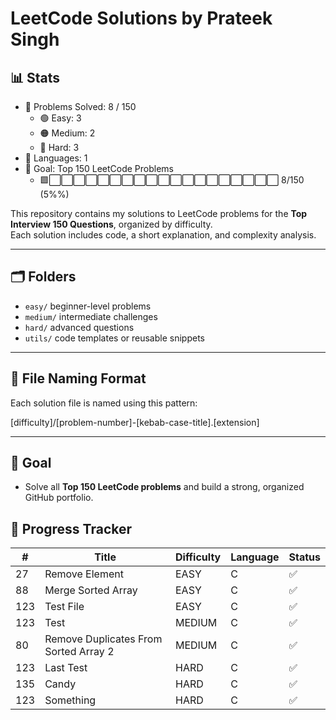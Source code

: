 # LeetCode Solutions by Prateek Singh
<!-- STATS_START -->
## :bar_chart: Stats
- :1234: Problems Solved: 8 / 150
  - :green_circle: Easy: 3
  - :orange_circle: Medium: 2
  - :red_circle: Hard: 3
- :jigsaw: Languages: 1
- :dart: Goal: Top 150 LeetCode Problems
  - :green_square::white_large_square::white_large_square::white_large_square::white_large_square::white_large_square::white_large_square::white_large_square::white_large_square::white_large_square::white_large_square::white_large_square::white_large_square::white_large_square::white_large_square::white_large_square::white_large_square::white_large_square::white_large_square::white_large_square: 8/150 (5%%)
<!-- STATS_END -->











<!-- STATS_END -->
<!-- STATS_END -->
<!-- STATS_END -->
<!-- STATS_END -->
<!-- STATS_END -->
<!-- STATS_END -->
<!-- STATS_END -->
<!-- STATS_END -->



This repository contains my solutions to LeetCode problems for the **Top Interview 150 Questions**, organized by difficulty.  
Each solution includes code, a short explanation, and complexity analysis.

---

## :card_index_dividers: Folders

- `easy/` beginner-level problems  
- `medium/` intermediate challenges  
- `hard/` advanced questions  
- `utils/` code templates or reusable snippets

---

## :receipt: File Naming Format

Each solution file is named using this pattern:

[difficulty]/[problem-number]-[kebab-case-title].[extension]

---

## :rocket: Goal

- Solve all **Top 150 LeetCode problems** and build a strong, organized GitHub portfolio.

<!-- TRACKER_END -->

<!-- TRACKER_END -->

<!-- TRACKER_END -->

<!-- TRACKER_END -->

<!-- TRACKER_END -->

<!-- TRACKER_END -->

<!-- TRACKER_END -->

<!-- TRACKER_START -->
## :calendar: Progress Tracker
| # | Title | Difficulty | Language | Status |
|---|-------|------------|----------|--------|
| 27 | Remove Element | EASY | C | :white_check_mark: |
| 88 | Merge Sorted Array | EASY | C | :white_check_mark: |
| 123 | Test File | EASY | C | :white_check_mark: |
| 123 | Test | MEDIUM | C | :white_check_mark: |
| 80 | Remove Duplicates From Sorted Array 2 | MEDIUM | C | :white_check_mark: |
| 123 | Last Test | HARD | C | :white_check_mark: |
| 135 | Candy | HARD | C | :white_check_mark: |
| 123 | Something | HARD | C | :white_check_mark: |
<!-- TRACKER_END -->











<!-- TRACKER_END -->
